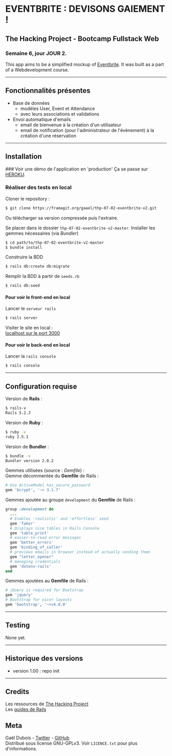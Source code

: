 # EVENTBRITE : DEVISONS GAIEMENT !

## The Hacking Project - Bootcamp Fullstack Web
### Semaine 6, jour JOUR 2.

> 

This app aims to be a simplified mockup of [Eventbrite](https://www.eventbrite.com). It was built as a part of a Webdevelopment course.

***

## Fonctionnalités présentes
* Base de données
  * modèles User, Event et Attendance
  * avec leurs associations et validations
* Envoi automatique d'emails
  * email de bienvenue à la création d'un utilisateur
  * email de notification (pour l'administrateur de l'évènement) à la création d'une réservation

***

## Installation
### Voir une démo de l'application en 'production'
Ça se passe sur [HEROKU](https://gaael-eventbrite-v2.herokuapp.com/).

### Réaliser des tests en local
Cloner le repository : 
~~~bash
$ git clone https://framagit.org/gaael/thp-07-02-eventbrite-v2.git
~~~
Ou télécharger sa version compressée puis l'extraire.

Se placer dans le dossier `thp-07-02-eventbrite-v2-master`. Installer les gemmes nécessaires (via *Bundler*)
~~~bash
$ cd path/to/thp-07-02-eventbrite-v2-master
$ bundle install
~~~

Construire la BDD
~~~bash
$ rails db:create db:migrate
~~~

Remplir la BDD à partir de `seeds.rb`
~~~bash
$ rails db:seed
~~~

#### Pour voir le front-end en local
Lancer le `serveur rails`
~~~bash
$ rails server
~~~

Visiter le site en local :\
[localhost sur le port 3000](http://localhost:3000/)

#### Pour voir le back-end en local
Lancer la `rails console`
~~~bash
$ rails console
~~~

***

## Configuration requise
Version de **Rails** :
~~~bash
$ rails-v
Rails 5.2.3
~~~

Version de **Ruby** :
~~~bash
$ ruby -v
ruby 2.5.1
~~~

Version de **Bundler** :
~~~bash
$ bundle -v
Bundler version 2.0.2
~~~

Gemmes utilisées (source : *Gemfile*) :\
Gemme décommentée du **Gemfile** de Rails :
~~~ruby
# Use ActiveModel has_secure_password
gem 'bcrypt', '~> 3.1.7'
~~~

Gemmes ajoutée au groupe `development` du **Gemfile** de Rails :
~~~ruby
group :development do
  ...
  # Enables 'realistic' and 'effortless' seed
  gem 'faker'
  # Displays nice tables in Rails Console
  gem 'table_print'
  # easier-to-read error messages
  gem 'better_errors'
  gem 'binding_of_caller'
  # previews emails in browser instead of actually sending them
  gem "letter_opener"
  # managing credentials
  gem 'dotenv-rails'
end
~~~

Gemmes ajoutées au **Gemfile** de Rails :
~~~ruby
# jQuery is required for Bootstrap
gem 'jquery'
# Bootstrap for nicer layouts
gem 'bootstrap', '~>v4.0.0'
~~~

***

## Testing
None yet.

***

## Historique des versions

* version 1.00 : repo init

***

## Credits
Les ressources de [The Hacking Project](https://www.thehackingproject.org/)\
Les [guides de Rails](https://guides.rubyonrails.org/index.html)


## Meta
Gaël Dubois - [Twitter](https://twitter.com/GalDUBOIS1) - [GitHub](https://github.com/gaael/)\
Distribué sous license GNU-GPLv3. Voir `LICENCE.txt` pour plus d'informations.